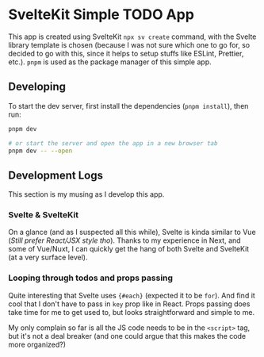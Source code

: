 # SvelteKit Simple TODO App

This app is created using SvelteKit `npx sv create` command, with the Svelte library template is chosen (because I was not sure which one to go for, so decided to go with this, since it helps to setup stuffs like ESLint, Prettier, etc.). `pnpm` is used as the package manager of this simple app.

## Developing

To start the dev server, first install the dependencies (`pnpm install`), then run:

```sh
pnpm dev

# or start the server and open the app in a new browser tab
pnpm dev -- --open
```

## Development Logs

This section is my musing as I develop this app.

### Svelte & SvelteKit

On a glance (and as I suspected all this while), Svelte is kinda similar to Vue (_Still prefer React/JSX style tho_). Thanks to my experience in Next, and some of Vue/Nuxt, I can quickly get the hang of both Svelte and SvelteKit (at a very surface level).

### Looping through todos and props passing

Quite interesting that Svelte uses `{#each}` (expected it to be `for`). And find it cool that I don't have to pass in `key` prop like in React. Props passing does take time for me to get used to, but looks straightforward and simple to me.

My only complain so far is all the JS code needs to be in the `<script>` tag, but it's not a deal breaker (and one could argue that this makes the code more organized?)
